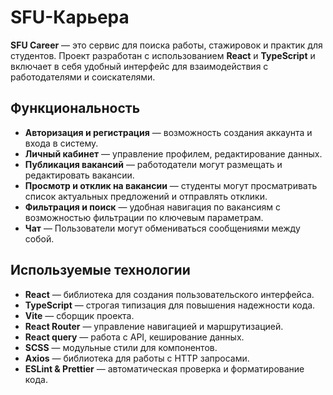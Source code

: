 # SFU-Карьера
**SFU Career** — это сервис для поиска работы, стажировок и практик для студентов. Проект разработан с использованием **React** и **TypeScript** и включает в себя удобный интерфейс для взаимодействия с работодателями и соискателями.

## Функциональность

- **Авторизация и регистрация** — возможность создания аккаунта и входа в систему.
- **Личный кабинет** — управление профилем, редактирование данных.
- **Публикация вакансий** — работодатели могут размещать и редактировать вакансии.
- **Просмотр и отклик на вакансии** — студенты могут просматривать список актуальных предложений и отправлять отклики.
- **Фильтрация и поиск** — удобная навигация по вакансиям с возможностью фильтрации по ключевым параметрам.
- **Чат** — Пользователи могут обмениваться сообщениями между собой.

## Используемые технологии

- **React** — библиотека для создания пользовательского интерфейса.
- **TypeScript** — строгая типизация для повышения надежности кода.
- **Vite** — сборщик проекта.
- **React Router** — управление навигацией и маршрутизацией.
- **React query** — работа с API, кеширование данных.
- **SCSS** — модульные стили для компонентов.
- **Axios** — библиотека для работы с HTTP запросами.
- **ESLint & Prettier** — автоматическая проверка и форматирование кода.
